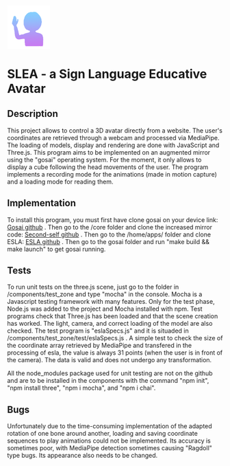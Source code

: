 <img src="https://github.com/AdrLfv/esla/blob/master/components/logo%20esla.png?raw=true" alt="drawing" width="100" class="center"/>   

# SLEA - a Sign Language Educative Avatar

## Description

This project allows to control a 3D avatar directly from a website. The user's coordinates are retrieved through a webcam and processed via MediaPipe. The loading of models, display and rendering are done with JavaScript and Three.js.
This program aims to be implemented on an augmented mirror using the "gosai" operating system. For the moment, it only allows to display a cube following the head movements of the user.
The program implements a recording mode for the animations (made in motion capture) and a loading mode for reading them.

## Implementation

To install this program, you must first have clone gosai on your device link: [Gosai github](https://github.com/GOSAI-DVIC/gosai.git) . Then go to the /core folder and clone the increased mirror code: [Second-self github](https://github.com/GOSAI-DVIC/second-self.git) . Then go to the /home/apps/ folder and clone ESLA: [ESLA github](https://github.com/AdrLfv/esla.git) . Then go to the gosai folder and run "make build && make launch" to get gosai running.

## Tests

To run unit tests on the three.js scene, just go to the folder in /components/test_zone and type "mocha" in the console. Mocha is a Javascript testing framework with many features. Only for the test phase, Node.js was added to the project and Mocha installed with npm. Test programs check that Three.js has been loaded and that the scene creation has worked. The light, camera, and correct loading of the model are also checked. The test program is "eslaSpecs.js" and it is situaded in /components/test_zone/test/eslaSpecs.js .
A simple test to check the size of the coordinate array retrieved by MediaPipe and transfered in the processing of esla, the value is always 31 points (when the user is in front of the camera). The data is valid and does not undergo any transformation.

All the node\_modules package used for unit testing are not on the github and are to be installed in the components with the command "npm init", "npm install three", "npm i mocha", and "npm i chai".

## Bugs

Unfortunately due to the time-consuming implementation of the adapted rotation of one bone around another, loading and saving coordinate sequences to play animations could not be implemented.
Its accuracy is sometimes poor, with MediaPipe detection sometimes causing "Ragdoll" type bugs. Its appearance also needs to be changed.


